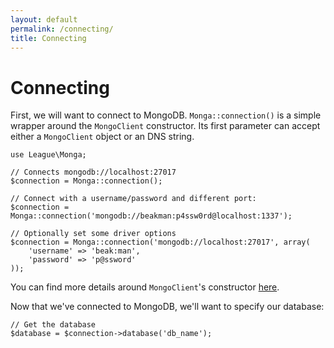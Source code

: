 ```yaml
---
layout: default
permalink: /connecting/
title: Connecting
---
```


Connecting
==========

First, we will want to connect to MongoDB. `Monga::connection()` is a simple
wrapper around the `MongoClient` constructor. Its first parameter can accept
either a `MongoClient` object or an DNS string.

```
use League\Monga;

// Connects mongodb://localhost:27017
$connection = Monga::connection();

// Connect with a username/password and different port:
$connection = Monga::connection('mongodb://beakman:p4ssw0rd@localhost:1337');

// Optionally set some driver options
$connection = Monga::connection('mongodb://localhost:27017', array(
	'username' => 'beak:man',
	'password' => 'p@ssword'
));
```

You can find more details around `MongoClient`'s constructor [here](http://php.net/manual/en/mongoclient.construct.php).

Now that we've connected to MongoDB, we'll want to specify our database:

```
// Get the database
$database = $connection->database('db_name');
```